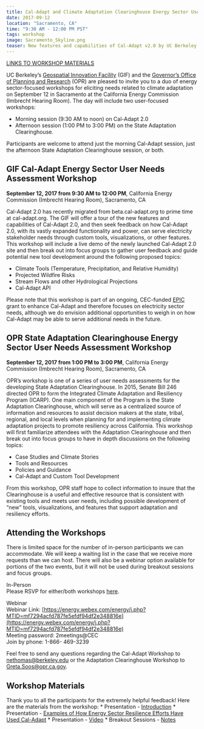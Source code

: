 ```yaml
---
title: Cal-Adapt and Climate Adaptation Clearinghouse Energy Sector User Needs Assessment Workshops
date: 2017-09-12
location: "Sacramento, CA"
time: "9:30 AM - 12:00 PM PST"
tags: workshop
image: Sacramento_Skyline.png
teaser: New features and capabilities of Cal-Adapt v2.0 by UC Berkeley’s Geospatial Innovation Facility and an overview of the State Adaptation Clearinghouse by the Governor’s Office of Planning and Research.
---
```


<u><a href="#materials">LINKS TO WORKSHOP MATERIALS</a></u><br/>

UC Berkeley’s [Geospatial Innovation Facility](http://gif.berkeley.edu/) (GIF) and the [Governor’s Office of Planning and Research](https://www.opr.ca.gov/) (OPR) are pleased to invite you to a duo of energy sector-focused workshops for eliciting needs related to climate adaptation on September 12 in Sacramento at the California Energy Commission (Imbrecht Hearing Room). The day will include two user-focused workshops:
* Morning session (9:30 AM to noon) on Cal-Adapt 2.0
* Afternoon session (1:00 PM to 3:00 PM) on the State Adaptation Clearinghouse.

Participants are welcome to attend just the morning Cal-Adapt session, just the afternoon State Adaptation Clearinghouse session, or both.

## GIF Cal-Adapt Energy Sector User Needs Assessment Workshop

**September 12, 2017 from 9:30 AM to 12:00 PM**, California Energy Commission (Imbrecht Hearing Room), Sacramento, CA

Cal-Adapt 2.0 has recently migrated from beta.cal-adapt.org to prime time at cal-adapt.org. The GIF will offer a tour of the new features and capabilities of Cal-Adapt 2.0, and then seek feedback on how Cal-Adapt 2.0, with its vastly expanded functionality and power, can serve electricity stakeholder needs through custom tools, visualizations, or other features. This workshop will include a live demo of the newly launched Cal-Adapt 2.0 site and then break out into focus groups to gather user feedback and guide potential new tool development around the following proposed topics:

* Climate Tools (Temperature, Precipitation, and Relative Humidity)
* Projected Wildfire Risks
* Stream Flows and other Hydrological Projections
* Cal-Adapt API

Please note that this workshop is part of an ongoing, CEC-funded [EPIC](http://www.energy.ca.gov/contracts/epic.html) grant to enhance Cal-Adapt and therefore focuses on electricity sector needs, although we do envision additional opportunities to weigh in on how Cal-Adapt may be able to serve additional needs in the future.

## OPR State Adaptation Clearinghouse Energy Sector User Needs Assessment Workshop

**September 12, 2017 from 1:00 PM to 3:00 PM**, California Energy Commission (Imbrecht Hearing Room), Sacramento, CA

OPR’s workshop is one of a series of user needs assessments for the developing State Adaptation Clearinghouse. In 2015, Senate Bill 246 directed OPR to form the Integrated Climate Adaptation and Resiliency Program (ICARP). One main component of the Program is the State Adaptation Clearinghouse, which will serve as a centralized source of information and resources to assist decision makers at the state, tribal, regional, and local levels when planning for and implementing climate adaptation projects to promote resiliency across California. This workshop will first familiarize attendees with the Adaptation Clearinghouse and then break out into focus groups to have in depth discussions on the following topics:

* Case Studies and Climate Stories
* Tools and Resources
* Policies and Guidance
* Cal-Adapt and Custom Tool Development

From this workshop, OPR staff hope to collect information to insure that the Clearinghouse is a useful and effective resource that is consistent with existing tools and meets user needs, including possible development of “new” tools, visualizations, and features that support adaptation and resiliency efforts.

## Attending the Workshops
There is limited space for the number of in-person participants we can accommodate. We will keep a waiting list in the case that we receive more requests than we can host. There will also be a webinar option available for portions of the two events, but it will not be used
during breakout sessions and focus groups.

In-Person<br/>
Please RSVP for either/both workshops [here](https://www.surveymonkey.com/r/BZWBDSS).

Webinar<br/>
Webinar Link: [https://energy.webex.com/energy/j.php?MTID=mf7294acfd787fe5efdf94df2e348816e](https://energy.webex.com/energy/j.php?MTID=mf7294acfd787fe5efdf94df2e348816e)<br/>
Meeting password: 2meetings@CEC
<br/>
Join by phone: 1-866- 469-3239

Feel free to send any questions regarding the Cal-Adapt Workshop to [nethomas@berkeley.edu](mailto:nethomas@berkeley.edu) or the Adaptation Clearinghouse Workshop to [Greta.Soos@opr.ca.gov](mailto:Greta.Soos@opr.ca.gov).

<h2 id="materials">Workshop Materials</h2>
Thank you to all the participants for the extremely helpful feedback! Here are the materials from the workshop:
* Presentation - <a href="/docs/gif-opr-energy-sector-workshop-materials/Final_Cal_Adapt2.0.pdf" target="_blank">Introduction</a>
* Presentation - <a href="/docs/gif-opr-energy-sector-workshop-materials/wilhelm_energy_sector_examples_091217.pdf" target="_blank">Examples of How Energy Sector Resilience Efforts Have Used Cal-Adapt</a>
* Presentation - <a href="https://youtu.be/XhaLdjRn2sk" target="_blank">Video</a>
* Breakout Sessions - <a href="/docs/gif-opr-energy-sector-workshop-materials/Break_out Notes.docx" target="_blank">Notes</a>

